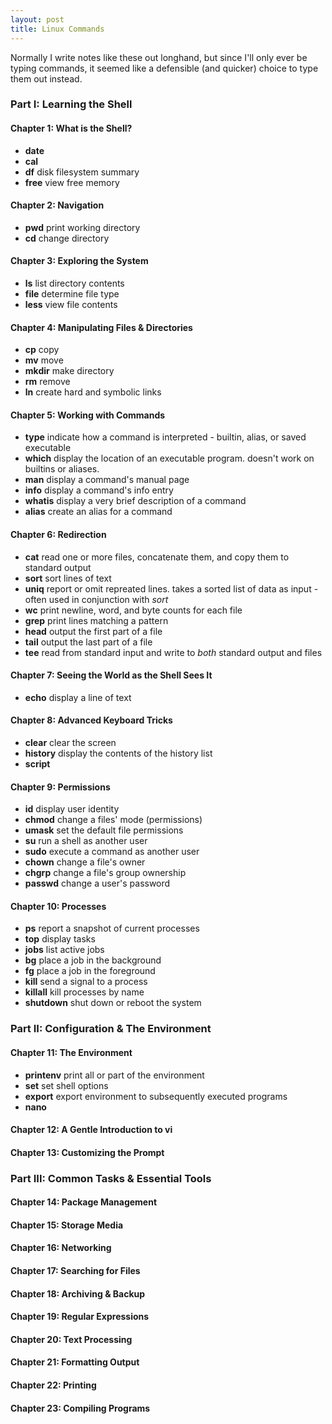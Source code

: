 ```yaml
---
layout: post
title: Linux Commands
---
```


Normally I write notes like these out longhand, but since I'll only ever be typing commands, it seemed like a defensible (and quicker) choice to type them out instead.  

### Part I: Learning the Shell

#### Chapter 1: What is the Shell?
* **date**
* **cal**
* **df** disk filesystem summary
* **free** view free memory

#### Chapter 2: Navigation
* **pwd** print working directory
* **cd** change directory

#### Chapter 3: Exploring the System
* **ls** list directory contents
* **file** determine file type
* **less** view file contents

#### Chapter 4: Manipulating Files & Directories
* **cp** copy
* **mv** move
* **mkdir** make directory
* **rm** remove
* **ln** create hard and symbolic links

#### Chapter 5: Working with Commands
* **type** indicate how a command is interpreted - builtin, alias, or saved executable
* **which** display the location of an executable program.  doesn't work on builtins or aliases.
* **man** display a command's manual page
* **info** display a command's info entry
* **whatis** display a very brief description of a command
* **alias** create an alias for a command

#### Chapter 6: Redirection
* **cat** read one or more files, concatenate them, and copy them to standard output
* **sort** sort lines of text
* **uniq** report or omit repreated lines. takes a sorted list of data as input - often used in conjunction with *sort*
* **wc** print newline, word, and byte counts for each file
* **grep** print lines matching a pattern
* **head** output the first part of a file
* **tail** output the last part of a file
* **tee** read from standard input and write to *both* standard output and files

#### Chapter 7: Seeing the World as the Shell Sees It
* **echo** display a line of text

#### Chapter 8: Advanced Keyboard Tricks
* **clear** clear the screen
* **history** display the contents of the history list
* **script**  

#### Chapter 9: Permissions
* **id** display user identity
* **chmod** change a files' mode (permissions)
* **umask** set the default file permissions
* **su** run a shell as another user
* **sudo** execute a command as another user
* **chown** change a file's owner
* **chgrp** change a file's group ownership
* **passwd** change a user's password

#### Chapter 10: Processes
* **ps** report a snapshot of current processes
* **top** display tasks
* **jobs** list active jobs
* **bg** place a job in the background
* **fg** place a job in the foreground
* **kill** send a signal to a process
* **killall** kill processes by name
* **shutdown** shut down or reboot the system

### Part II: Configuration & The Environment

#### Chapter 11: The Environment
* **printenv** print all or part of the environment
* **set** set shell options
* **export** export environment to subsequently executed programs
* **nano**

#### Chapter 12: A Gentle Introduction to vi


#### Chapter 13: Customizing the Prompt

### Part III: Common Tasks & Essential Tools
#### Chapter 14: Package Management

#### Chapter 15: Storage Media
#### Chapter 16: Networking
#### Chapter 17: Searching for Files
#### Chapter 18: Archiving & Backup
#### Chapter 19: Regular Expressions
#### Chapter 20: Text Processing
#### Chapter 21: Formatting Output
#### Chapter 22: Printing
#### Chapter 23: Compiling Programs
